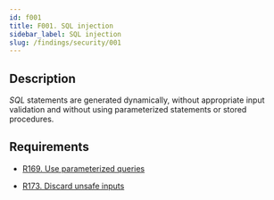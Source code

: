 ```yaml
---
id: f001
title: F001. SQL injection
sidebar_label: SQL injection
slug: /findings/security/001
---
```


## Description

*SQL* statements are generated dynamically,
without appropriate input validation and without using parameterized statements
or stored procedures.

## Requirements

- [R169. Use parameterized queries](https://fluidattacks.com/products/rules/list/169/)

- [R173. Discard unsafe inputs](https://fluidattacks.com/products/rules/list/173/)
